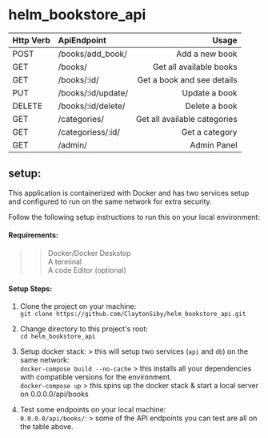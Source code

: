 # helm_bookstore_api

| Http Verb    | ApiEndpoint          | Usage                        |
| :---         |     :---             |          ---:                |
| POST         | /books/add_book/     | Add a new book               |
| GET          | /books/              | Get all available books      |
| GET          | /books/:id/          | Get a book and see details   |
| PUT          | /books/:id/update/   | Update a book                |
| DELETE       | /books/:id/delete/   | Delete a book                |
| GET          | /categories/         | Get all available categories |
| GET          | /categoriess/:id/    | Get a category               |
| GET          | /admin/              | Admin Panel                  |

## setup:

This application is containerized with Docker and has two services setup and configured to run on the same network for extra security.

Follow the following setup instructions to run this on your local environment:

<h4>Requirements:</h4>

>> Docker/Docker Deskstop <br />
>> A terminal <br />
>> A code Editor (optional) <br />

<h4>Setup Steps:</h4>

1. Clone the project on your machine: <br />
`git clone https://github.com/ClaytonSiby/helm_bookstore_api.git`

2. Change directory to this project's root: <br />
`cd helm_bookstore_api`

3. Setup docker stack: > this will setup two services (`api` and `db`) on the same network: <br />
`docker-compose build --no-cache` > this installs all your dependencies with compatible versions for the environment. </br>
`docker-compose up` > this spins up the docker stack & start a local server on 0.0.0.0/api/books

4. Test some endpoints on your local machine: <br />
`0.0.0.0/api/books/`: > some of the API endpoints you can test are all on the table above.

